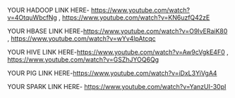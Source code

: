 YOUR HADOOP LINK HERE- https://www.youtube.com/watch?v=4OtquWbcfNg , https://www.youtube.com/watch?v=KN6uzfQ42zE

YOUR HBASE LINK HERE-https://www.youtube.com/watch?v=O9IvERaiK80 ,  https://www.youtube.com/watch?v=wYv4lpAtcqc

YOUR HIVE LINK HERE-https://www.youtube.com/watch?v=Aw9cVgkE4F0 , https://www.youtube.com/watch?v=GSZhJYOQ6Qg

YOUR PIG LINK HERE-https://www.youtube.com/watch?v=iDxL3YiVgA4

YOUR SPARK LINK HERE- https://www.youtube.com/watch?v=YanzUI-30pI
